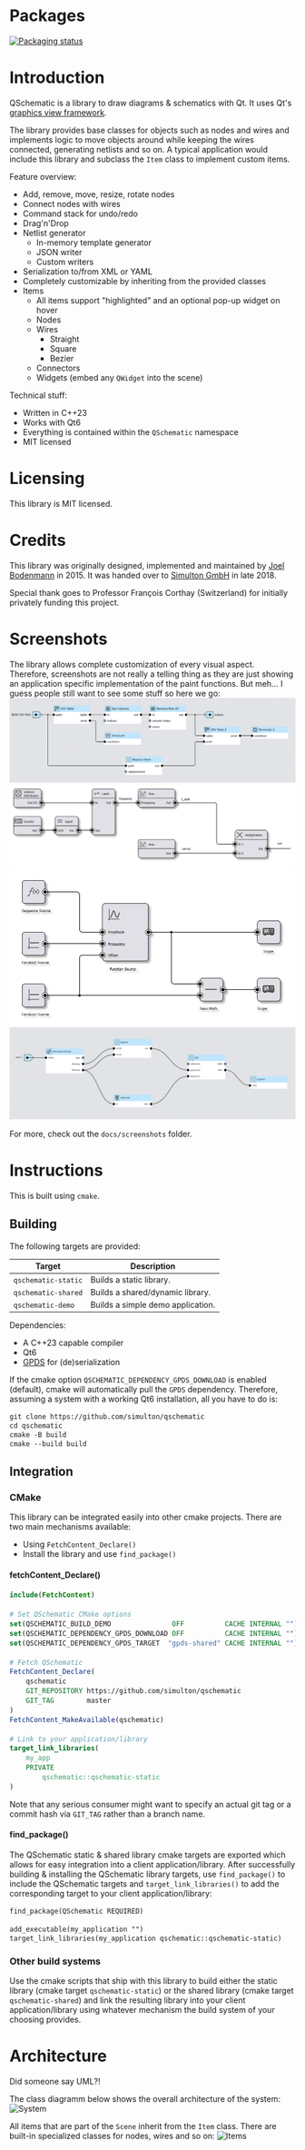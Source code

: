 # Packages
[![Packaging status](https://repology.org/badge/vertical-allrepos/qschematic.svg)](https://repology.org/project/qschematic/versions)

# Introduction
QSchematic is a library to draw diagrams & schematics with Qt. It uses Qt's [graphics view framework](https://doc.qt.io/qt-6/graphicsview.html).

The library provides base classes for objects such as nodes and wires and implements logic to move objects around while keeping the wires connected, generating netlists and so on. A typical application would include this library and subclass the `Item` class to implement custom items.

Feature overview:
  - Add, remove, move, resize, rotate nodes
  - Connect nodes with wires
  - Command stack for undo/redo
  - Drag'n'Drop
  - Netlist generator
    - In-memory template generator
    - JSON writer
    - Custom writers
  - Serialization to/from XML or YAML
  - Completely customizable by inheriting from the provided classes
  - Items
    - All items support "highlighted" and an optional pop-up widget on hover
    - Nodes
    - Wires
      - Straight
      - Square
      - Bezier
    - Connectors
    - Widgets (embed any `QWidget` into the scene)

Technical stuff:
  - Written in C++23
  - Works with Qt6
  - Everything is contained within the `QSchematic` namespace
  - MIT licensed

# Licensing
This library is MIT licensed.

# Credits
This library was originally designed, implemented and maintained by [Joel Bodenmann](https://github.com/tectu) in 2015. It was handed over to [Simulton GmbH](https://simulton.com) in late 2018. 

Special thank goes to Professor François Corthay (Switzerland) for initially privately funding this project.

# Screenshots
The library allows complete customization of every visual aspect. Therefore, screenshots are not really a telling thing as they are just showing an application specific implementation of the paint functions. But meh... I guess people still want to see some stuff so here we go:
![Screenshot 06](docs/screenshots/screenshot_06.png)
![Screenshot 04](docs/screenshots/screenshot_04.png)
![Screenshot 05](docs/screenshots/screenshot_05.png)
![Screenshot 07](docs/screenshots/screenshot_07.png)

For more, check out the `docs/screenshots` folder.

# Instructions
This is built using `cmake`.

## Building
The following targets are provided:

| Target              | Description                       |
|---------------------|-----------------------------------|
| `qschematic-static` | Builds a static library.          | 
| `qschematic-shared` | Builds a shared/dynamic library.  | 
| `qschematic-demo`   | Builds a simple demo application. | 

Dependencies:
  - A C++23 capable compiler
  - Qt6
  - [GPDS](https://github.com/simulton/gpds) for (de)serialization

If the cmake option `QSCHEMATIC_DEPENDENCY_GPDS_DOWNLOAD` is enabled (default), cmake will automatically pull the `GPDS` dependency.
Therefore, assuming a system with a working Qt6 installation, all you have to do is:

```shell
git clone https://github.com/simulton/qschematic
cd qschematic
cmake -B build
cmake --build build
```

## Integration

### CMake
This library can be integrated easily into other cmake projects. There are two main mechanisms available:
- Using `FetchContent_Declare()`
- Install the library and use `find_package()`

#### fetchContent_Declare()
```cmake
include(FetchContent)

# Set QSchematic CMake options
set(QSCHEMATIC_BUILD_DEMO               OFF          CACHE INTERNAL "")
set(QSCHEMATIC_DEPENDENCY_GPDS_DOWNLOAD OFF          CACHE INTERNAL "")
set(QSCHEMATIC_DEPENDENCY_GPDS_TARGET  "gpds-shared" CACHE INTERNAL "")

# Fetch QSchematic
FetchContent_Declare(
    qschematic
    GIT_REPOSITORY https://github.com/simulton/qschematic
    GIT_TAG        master
)
FetchContent_MakeAvailable(qschematic)

# Link to your application/library
target_link_libraries(
    my_app
    PRIVATE
        qschematic::qschematic-static
)
```
Note that any serious consumer might want to specify an actual git tag or a commit hash via `GIT_TAG` rather than a branch name.

#### find_package()
The QSchematic static & shared library cmake targets are exported which allows for easy integration into a client application/library.
After successfully building & installing the QSchematic library targets, use `find_package()` to include the QSchematic targets and `target_link_libraries()` to add the corresponding target to your client application/library:
```
find_package(QSchematic REQUIRED)

add_executable(my_application "")
target_link_libraries(my_application qschematic::qschematic-static)
```

### Other build systems
Use the cmake scripts that ship with this library to build either the static library (cmake target `qschematic-static`) or the shared library (cmake target `qschematic-shared`) and link the resulting library into your client application/library using whatever mechanism the build system of your choosing provides.

# Architecture
Did someone say UML?!

The class diagramm below shows the overall architecture of the system:
![System](https://github.com/simulton/QSchematic/blob/master/docs/uml/export/jpg/Model!QSchematic!System_1.jpg?raw=true)

All items that are part of the `Scene` inherit from the `Item` class. There are built-in specialized classes for nodes, wires and so on:
![Items](https://github.com/simulton/QSchematic/blob/master/docs/uml/export/jpg/Model!QSchematic!Items_0.jpg?raw=true)
